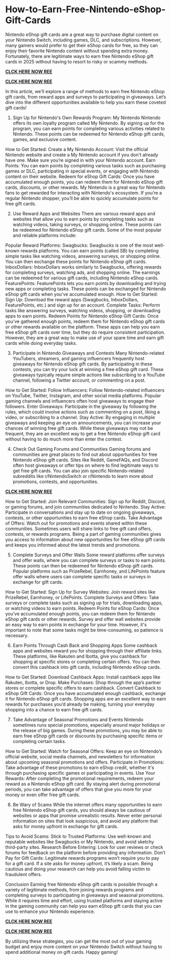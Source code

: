 # How-to-Earn-Free-Nintendo-eShop-Gift-Cards
Nintendo eShop gift cards are a great way to purchase digital content on your Nintendo Switch, including games, DLC, and subscriptions. However, many gamers would prefer to get their eShop cards for free, so they can enjoy their favorite Nintendo content without spending extra money. Fortunately, there are legitimate ways to earn free Nintendo eShop gift cards in 2025 without having to resort to risky or scammy methods.

**[CLCK HERE NOW REE](https://tinyurl.com/nintendocard20)**

**[CLCK HERE NOW REE](https://tinyurl.com/nintendocard20)**

In this article, we’ll explore a range of methods to earn free Nintendo eShop gift cards, from reward apps and surveys to participating in giveaways. Let’s dive into the different opportunities available to help you earn these coveted gift cards!

1. Sign Up for Nintendo's Own Rewards Program: My Nintendo
Nintendo offers its own loyalty program called My Nintendo. By signing up for the program, you can earn points for completing various activities related to Nintendo. These points can be redeemed for Nintendo eShop gift cards, games, and exclusive content.

How to Get Started:
Create a My Nintendo Account: Visit the official Nintendo website and create a My Nintendo account if you don't already have one. Make sure you’re signed in with your Nintendo account.
Earn Points: You can earn points by completing various tasks such as purchasing games or DLC, participating in special events, or engaging with Nintendo content on their website.
Redeem for eShop Gift Cards: Once you have accumulated enough points, you can redeem them for Nintendo eShop gift cards, discounts, or other rewards.
My Nintendo is a great way for Nintendo fans to get rewarded for interacting with Nintendo's ecosystem. If you’re a regular Nintendo shopper, you’ll be able to quickly accumulate points for free gift cards.

2. Use Reward Apps and Websites
There are various reward apps and websites that allow you to earn points by completing tasks such as watching videos, taking surveys, or shopping online. These points can be redeemed for Nintendo eShop gift cards. Some of the most popular and reliable platforms include:

Popular Reward Platforms:
Swagbucks: Swagbucks is one of the most well-known rewards platforms. You can earn points (called SB) by completing simple tasks like watching videos, answering surveys, or shopping online. You can then exchange these points for Nintendo eShop gift cards.
InboxDollars: InboxDollars works similarly to Swagbucks, offering rewards for completing surveys, watching ads, and shopping online. The earnings can be redeemed for various gift cards, including Nintendo eShop cards.
FeaturePoints: FeaturePoints lets you earn points by downloading and trying new apps or completing tasks. These points can be exchanged for Nintendo eShop gift cards when you've accumulated enough.
How to Get Started:
Sign Up: Download the reward apps (Swagbucks, InboxDollars, FeaturePoints, etc.) and sign up for an account.
Complete Tasks: Perform tasks like answering surveys, watching videos, shopping, or downloading apps to earn points.
Redeem Points for Nintendo eShop Gift Cards: Once you've gathered enough points, redeem them for Nintendo eShop gift cards or other rewards available on the platform.
These apps can help you earn free eShop gift cards over time, but they do require consistent participation. However, they are a great way to make use of your spare time and earn gift cards while doing everyday tasks.

3. Participate in Nintendo Giveaways and Contests
Many Nintendo-related YouTubers, streamers, and gaming influencers frequently host giveaways for Nintendo eShop gift cards. By participating in these contests, you can try your luck at winning a free eShop gift card. These giveaways typically require simple actions like subscribing to a YouTube channel, following a Twitter account, or commenting on a post.

How to Get Started:
Follow Influencers: Follow Nintendo-related influencers on YouTube, Twitter, Instagram, and other social media platforms. Popular gaming channels and influencers often host giveaways to engage their followers.
Enter Giveaways: Participate in the giveaway by following the rules, which could involve actions such as commenting on a post, liking a video, or subscribing to a channel.
Stay Active: By engaging in multiple giveaways and keeping an eye on announcements, you can increase your chances of winning free gift cards.
While these giveaways may not be frequent, they are an excellent way to get a free Nintendo eShop gift card without having to do much more than enter the contest.

4. Check Out Gaming Forums and Communities
Gaming forums and communities are great places to find out about opportunities for free Nintendo eShop gift cards. Sites like Reddit, GameFAQs, and Discord often host giveaways or offer tips on where to find legitimate ways to get free gift cards. You can also join specific Nintendo-related subreddits like r/NintendoSwitch or r/Nintendo to learn more about promotions, contests, and opportunities.

**[CLCK HERE NOW REE](https://tinyurl.com/nintendocard20)**

How to Get Started:
Join Relevant Communities: Sign up for Reddit, Discord, or gaming forums, and join communities dedicated to Nintendo.
Stay Active: Participate in conversations and stay up to date on ongoing giveaways, contests, or other opportunities to earn free eShop cards.
Take Advantage of Offers: Watch out for promotions and events shared within these communities. Sometimes users will share links to free gift card offers, contests, or rewards programs.
Being a part of gaming communities gives you access to information about new opportunities for free eShop gift cards and keeps you informed about the latest trends and promotions.

5. Complete Surveys and Offer Walls
Some reward platforms offer surveys and offer walls, where you can complete surveys or tasks to earn points. These points can then be redeemed for Nintendo eShop gift cards. Popular platforms such as PrizeRebel, Earnhoney, and LifePoints feature offer walls where users can complete specific tasks or surveys in exchange for gift cards.

How to Get Started:
Sign Up for Survey Websites: Join reward sites like PrizeRebel, Earnhoney, or LifePoints.
Complete Surveys and Offers: Take surveys or complete tasks such as signing up for trials, downloading apps, or watching videos to earn points.
Redeem Points for eShop Cards: Once you’ve accumulated enough points, you can redeem them for Nintendo eShop gift cards or other rewards.
Survey and offer wall websites provide an easy way to earn points in exchange for your time. However, it's important to note that some tasks might be time-consuming, so patience is necessary.

6. Earn Points Through Cash Back and Shopping Apps
Some cashback apps and websites reward you for shopping through their affiliate links. These platforms, like Rakuten and Ibotta, give you cashback for shopping at specific stores or completing certain offers. You can then convert this cashback into gift cards, including Nintendo eShop cards.

How to Get Started:
Download Cashback Apps: Install cashback apps like Rakuten, Ibotta, or Drop.
Make Purchases: Shop through the app’s partner stores or complete specific offers to earn cashback.
Convert Cashback to eShop Gift Cards: Once you have accumulated enough cashback, exchange it for Nintendo eShop gift cards.
Shopping apps are an excellent way to earn rewards for purchases you’d already be making, turning your everyday shopping into a chance to earn free gift cards.

7. Take Advantage of Seasonal Promotions and Events
Nintendo sometimes runs special promotions, especially around major holidays or the release of big games. During these promotions, you may be able to earn free eShop gift cards or discounts by purchasing specific items or completing certain tasks.

How to Get Started:
Watch for Seasonal Offers: Keep an eye on Nintendo’s official website, social media channels, and newsletters for information about upcoming seasonal promotions and offers.
Participate in Promotions: Take advantage of these promotions to earn eShop credit, whether it's through purchasing specific games or participating in events.
Use Your Rewards: After completing the promotional requirements, redeem your reward as a Nintendo eShop gift card.
By staying alert during promotional periods, you can take advantage of offers that give you more for your money or even offer free gift cards.

8. Be Wary of Scams
While the internet offers many opportunities to earn free Nintendo eShop gift cards, you should always be cautious of websites or apps that promise unrealistic results. Never enter personal information on sites that look suspicious, and avoid any platform that asks for money upfront in exchange for gift cards.

Tips to Avoid Scams:
Stick to Trusted Platforms: Use well-known and reputable websites like Swagbucks or My Nintendo, and avoid sketchy third-party sites.
Research Before Entering: Look for user reviews or check forums for feedback on the platform before providing any information.
Don’t Pay for Gift Cards: Legitimate rewards programs won’t require you to pay for a gift card. If a site asks for money upfront, it’s likely a scam.
Being cautious and doing your research can help you avoid falling victim to fraudulent offers.

Conclusion
Earning free Nintendo eShop gift cards is possible through a variety of legitimate methods, from joining rewards programs and completing surveys to participating in giveaways and seasonal promotions. While it requires time and effort, using trusted platforms and staying active in the gaming community can help you earn eShop gift cards that you can use to enhance your Nintendo experience.

**[CLCK HERE NOW REE](https://tinyurl.com/nintendocard20)**

**[CLCK HERE NOW REE](https://tinyurl.com/nintendocard20)**

By utilizing these strategies, you can get the most out of your gaming budget and enjoy more content on your Nintendo Switch without having to spend additional money on gift cards. Happy gaming!
